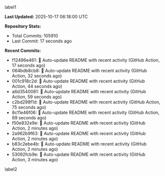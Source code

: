 
label1 
<!-- ACTIVITY_START -->
**Last Updated:** 2025-10-17 06:18:00 UTC

**Repository Stats:**
- Total Commits: 105910
- Last Commit: 17 seconds ago

**Recent Commits:**
- f12496e461: 🤖 Auto-update README with recent activity (GitHub Action, 17 seconds ago)
- 064bdb8cb8: 🤖 Auto-update README with recent activity (GitHub Action, 32 seconds ago)
- 001c918c2d: 🤖 Auto-update README with recent activity (GitHub Action, 44 seconds ago)
- a6d3540081: 🤖 Auto-update README with recent activity (GitHub Action, 59 seconds ago)
- c2bd298f1d: 🤖 Auto-update README with recent activity (GitHub Action, 75 seconds ago)
- 8c11e46f06: 🤖 Auto-update README with recent activity (GitHub Action, 89 seconds ago)
- f50e832e9e: 🤖 Auto-update README with recent activity (GitHub Action, 2 minutes ago)
- 2a962b9f63: 🤖 Auto-update README with recent activity (GitHub Action, 2 minutes ago)
- b83c2ebe4b: 🤖 Auto-update README with recent activity (GitHub Action, 2 minutes ago)
- 53092fcb9e: 🤖 Auto-update README with recent activity (GitHub Action, 3 minutes ago)
<!-- ACTIVITY_END -->

label2
